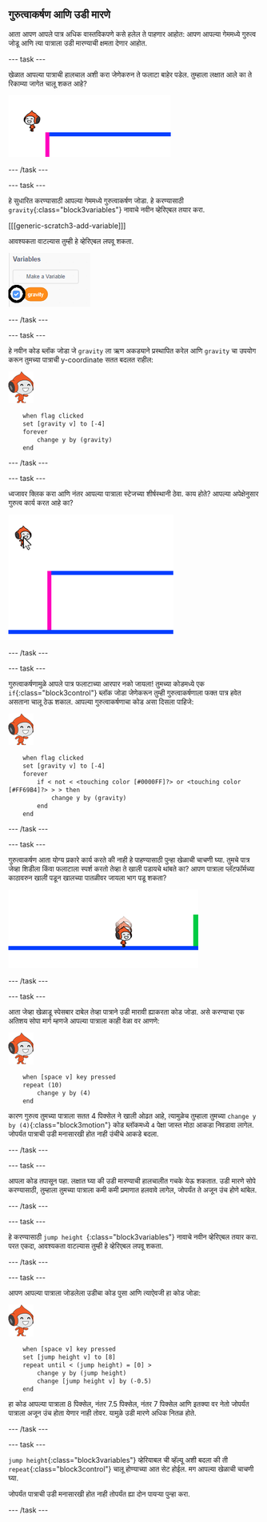## गुरुत्वाकर्षण आणि उडी मारणे

आता आपण आपले पात्र अधिक वास्तविकपणे कसे हलेल ते पाहणार आहोत: आपण आपल्या गेममध्ये गुरुत्व जोडू आणि त्या पात्राला उडी मारण्याची क्षमता देणार आहोत.

\--- task \---

खेळात आपल्या पात्राची हालचाल अशी करा जेणेकरुन ते फलाटा बाहेर पडेल. तुम्हाला लक्षात आले का ते रिकाम्या जागेत चालू शकत आहे?

![screenshot](images/dodge-no-gravity.png)

\--- /task \---

\--- task \---

हे सुधारित करण्यासाठी आपल्या गेममध्ये गुरुत्वाकर्षण जोडा. हे करण्यासाठी `gravity`{:class="block3variables"} नावाचे नवीन व्हेरिएबल तयार करा.

[[[generic-scratch3-add-variable]]]

आवश्यकता वाटल्यास तुम्ही हे व्हेरिएबल लपवू शकता.

![screenshot](images/dodge-gravity-annotated.png)

\--- /task \---

\--- task \---

हे नवीन कोड ब्लॉक जोडा जे `gravity` ला ऋण अकड्याने प्रस्थापित करेल आणि `gravity` चा उपयोग करून तुमच्या पात्राची y-coordinate सतत बदलत राहील:

![pico walking sprite](images/pico_walking_sprite.png)

```blocks3
    when flag clicked
    set [gravity v] to [-4]
    forever
        change y by (gravity)
    end
```

\--- /task \---

\--- task \---

ध्वजावर क्लिक करा आणि नंतर आपल्या पात्राला स्टेजच्या शीर्षस्थानी ठेवा. काय होते? आपल्या अपेक्षेनुसार गुरुत्व कार्य करत आहे का?

![screenshot](images/dodge-gravity-drag.png)

\--- /task \---

\--- task \---

गुरुत्वाकर्षणामुळे आपले पात्र फलाटाच्या आरपार नको जायला! तुमच्या कोडमध्ये एक `if`{:class="block3control"} ब्लॉक जोडा जेणेकरून तुम्ही गुरुत्वाकर्षणाला फक्त पात्र हवेत असताना चालू ठेऊ शकाल. आपल्या गुरुत्वाकर्षणाचा कोड असा दिसला पाहिजे:

![pico walking sprite](images/pico_walking_sprite.png)

```blocks3
    when flag clicked
    set [gravity v] to [-4]
    forever
        if < not < <touching color [#0000FF]?> or <touching color [#FF69B4]?> > > then
            change y by (gravity)
        end
    end
```

\--- /task \---

\--- task \---

गुरुत्वाकर्षण आता योग्य प्रकारे कार्य करते की नाही हे पाहण्यासाठी पुन्हा खेळाची चाचणी घ्या. तुमचे पात्र जेव्हा शिडीला किंवा फलाटाला स्पर्श करतो तेव्हा ते खाली पडायचे थांबते का? आपण पात्राला प्लॅटफॉर्मच्या काठावरुन खाली पडून खालच्या पातळीवर जायला भाग पडू शकता?

![screenshot](images/dodge-gravity-test.png)

\--- /task \---

\--- task \---

आता जेव्हा खेळाडू <kbd>स्पेसबार</kbd> दाबेल तेव्हा पात्राने उडी मारावी ह्याकरता कोड जोडा. असे करण्याचा एक अतिशय सोपा मार्ग म्हणजे आपल्या पात्राला काही वेळा वर आणणे:

![pico walking sprite](images/pico_walking_sprite.png)

```blocks3
    when [space v] key pressed
    repeat (10)
        change y by (4)
    end
```

कारण गुरुत्व तुमच्या पात्राला सतत 4 पिक्सेल ने खाली ओढत आहे, त्यामुळेच तुम्हाला तुमच्या `change y by (4)`{:class="block3motion"} कोड ब्लॉकमध्ये `4` पेक्षा जास्त मोठा आकडा निवडावा लागेल. जोपर्यंत पात्राची उडी मनासारखी होत नाही उंचीचे आकडे बदला.

\--- /task \---

\--- task \---

आपला कोड तपासून पहा. लक्षात घ्या की उडी मारण्याची हालचालीत गचके येऊ शकतात. उडी मारणे सोपे करण्यासाठी, तुम्हाला तुमच्या पात्राला कमी कमी प्रमाणात हलवावे लागेल, जोपर्यंत ते अजून उंच होणे थांबेल.

\--- /task \---

\--- task \---

हे करण्यासाठी `jump height `{:class="block3variables"} नावाचे नवीन व्हेरिएबल तयार करा. परत एकदा, आवश्यकता वाटल्यास तुम्ही हे व्हेरिएबल लपवू शकता.

\--- /task \---

\--- task \---

आपण आपल्या पात्राला जोडलेला उडीचा कोड पुसा आणि त्याऐवजी हा कोड जोडा:

![pico walking sprite](images/pico_walking_sprite.png)

```blocks3
    when [space v] key pressed
    set [jump height v] to [8]
    repeat until < (jump height) = [0] >
        change y by (jump height)
        change [jump height v] by (-0.5)
    end
```

हा कोड आपल्या पात्राला 8 पिक्सेल, नंतर 7.5 पिक्सेल, नंतर 7 पिक्सेल आणि इतक्या वर नेतो जोपर्यंत पात्राला अजून उंच होता येणार नाही तोवर. यामुळे उडी मारणे अधिक नितळ होते.

\--- /task \---

\--- task \---

`jump height`{:class="block3variables"} व्हेरियाबल ची व्हॅल्यू अशी बदला की ती `repeat`{:class="block3control"} चालू होण्याच्या आत सेट होईल. मग आपल्या खेळाची चाचणी घ्या.

जोपर्यंत पात्राची उडी मनासारखी होत नाही तोपर्यंत ह्या दोन पायऱ्या पुन्हा करा.

\--- /task \---